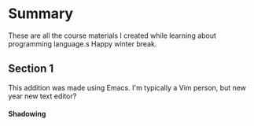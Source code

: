 # Summary
These are all the course materials I created while learning about programming language.s Happy winter break.

## Section 1
This addition was made using Emacs. I'm typically a Vim person, but new year new text editor?

#### Shadowing